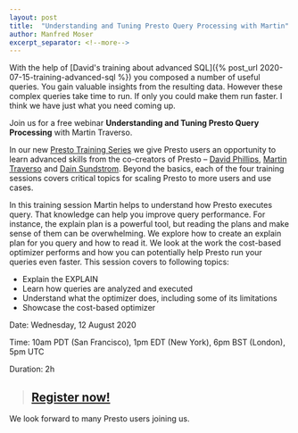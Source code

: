 ```yaml
---
layout: post
title:  "Understanding and Tuning Presto Query Processing with Martin"
author: Manfred Moser
excerpt_separator: <!--more-->
---
```


With the help of [David's training about advanced SQL]({% post_url
2020-07-15-training-advanced-sql %}) you composed a number of useful queries.
You gain valuable insights from the resulting data. However these complex
queries take time to run. If only you could make them run faster. I think we
have just what you need coming up. 

Join us for a free webinar **Understanding and Tuning Presto Query Processing**
with Martin Traverso.

<!--more-->

In our new [Presto Training Series](https://bit.ly/2NO26Cm) we give Presto users
an opportunity to learn advanced skills from the co-creators of Presto –
[David Phillips](https://github.com/electrum), 
[Martin Traverso](https://github.com/martint) and 
[Dain Sundstrom](https://github.com/dain). Beyond the basics, each of the four 
training sessions covers critical topics for scaling Presto to more users and
use cases. 

In this training session Martin helps to understand how Presto executes query.
That knowledge can help you improve query performance. For instance, the explain
plan is a powerful tool, but reading the plans and make sense of them can be
overwhelming. We explore how to create an explain plan for you query and how to
read it. We look at the work the cost-based optimizer performs and how you can
potentially help Presto run your queries even faster. This session covers to
following topics:

* Explain the EXPLAIN
* Learn how queries are analyzed and executed
* Understand what the optimizer does, including some of its limitations
* Showcase the cost-based optimizer

Date: Wednesday, 12 August 2020

Time: 10am PDT (San Francisco), 1pm EDT (New York), 6pm BST (London), 5pm UTC

Duration: 2h

> ## [Register now!](https://bit.ly/2VB9DZP)

We look forward to many Presto users joining us.
